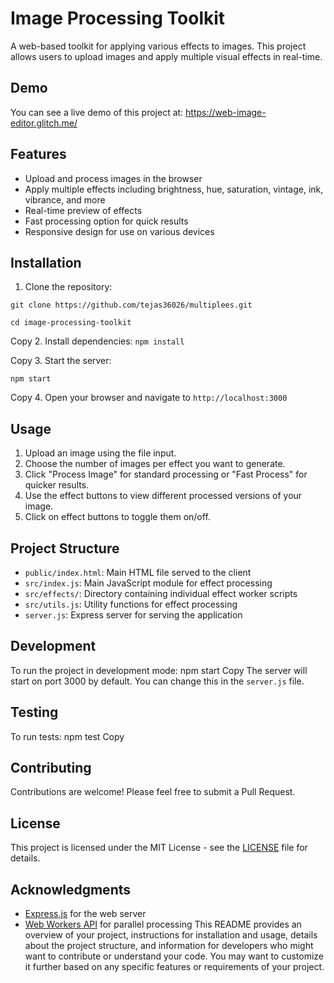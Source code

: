 # Image Processing Toolkit

A web-based toolkit for applying various effects to images. This project allows users to upload images and apply multiple visual effects in real-time.

## Demo

You can see a live demo of this project at: https://web-image-editor.glitch.me/

## Features

- Upload and process images in the browser
- Apply multiple effects including brightness, hue, saturation, vintage, ink, vibrance, and more
- Real-time preview of effects
- Fast processing option for quick results
- Responsive design for use on various devices

## Installation

1. Clone the repository:



`git clone https://github.com/tejas36026/multiplees.git`

`cd image-processing-toolkit`

Copy
2. Install dependencies:
`npm install`

Copy
3. Start the server:

`npm start`

Copy
4. Open your browser and navigate to `http://localhost:3000`

## Usage

1. Upload an image using the file input.
2. Choose the number of images per effect you want to generate.
3. Click "Process Image" for standard processing or "Fast Process" for quicker results.
4. Use the effect buttons to view different processed versions of your image.
5. Click on effect buttons to toggle them on/off.

## Project Structure

- `public/index.html`: Main HTML file served to the client
- `src/index.js`: Main JavaScript module for effect processing
- `src/effects/`: Directory containing individual effect worker scripts
- `src/utils.js`: Utility functions for effect processing
- `server.js`: Express server for serving the application

## Development

To run the project in development mode:
npm start
Copy
The server will start on port 3000 by default. You can change this in the `server.js` file.

## Testing

To run tests:
npm test
Copy
## Contributing

Contributions are welcome! Please feel free to submit a Pull Request.

## License

This project is licensed under the MIT License - see the [LICENSE](LICENSE) file for details.

## Acknowledgments

- [Express.js](https://expressjs.com/) for the web server
- [Web Workers API](https://developer.mozilla.org/en-US/docs/Web/API/Web_Workers_API) for parallel processing
This README provides an overview of your project, instructions for installation and usage, details about the project structure, and information for developers who might want to contribute or understand your code. You may want to customize it further based on any specific features or requirements of your project.
